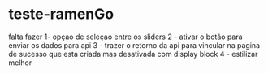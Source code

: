 # teste-ramenGo

falta fazer
1- opçao de seleçao entre os sliders 
2 - ativar o botão para enviar os dados para api
3 - trazer o retorno da api para vincular na pagina de sucesso que esta criada mas desativada com display block
4 - estilizar melhor
